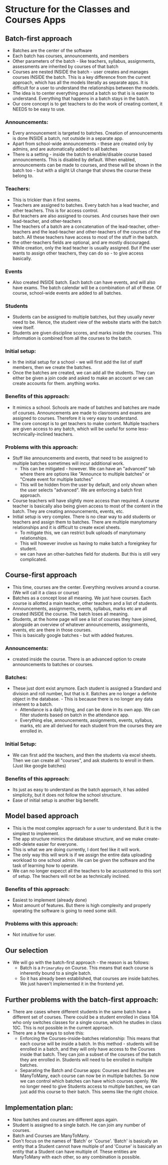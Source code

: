 # Structure for the Classes and Courses Apps

## Batch-first approach

- Batches are the center of the software
- Each batch has courses, announcements, and members
- Other parameters of the batch - like teachers, syllabus, assignments, assessments are inherited by courses of that batch
- Courses are nested INSIDE the batch - user creates and manages courses INSIDE the batch. This is a key difference from the current approach, which has all the models literally as separate apps. It is difficult for a user to understand the relationships between the models.
- The idea is to center everything around a batch so that is is easier to understand. Everything that happens in a batch stays in the batch.
- Our core concept is to get teachers to do the work of creating content, it NEEDS to be easy to use.

### Announcements:

- Every announcement is targeted to batches. Creation of announcements is done INSIDE a batch, not outside in a separate app. 
- Apart from school-wide announcements - these are created only by admins, and are automatically added to all batches
- There is a setting - inside the batch to enable/disable course based announcements. This is disabled by default. When enabled, announcements can be made to courses, and these will be shown in the batch too - but with a slight UI change that shows the course these belong to.

### Teachers:

- This is trickier than it first seems.
- Teachers are assigned to batches. Every batch has a lead teacher, and other teachers. This is for access control.
- But teachers are also assigned to courses. And courses have their own lead-teacher, and other-teachers
- The teachers of a batch are a concatenation of the lead-teacher, other-teachers and the lead-teacher and other-teachers of the courses of the batch. All these teachers have access to most of the stuff in the batch.
- the other-teachers fields are optional, and are mostly discouraged. While creation, only the lead teacher is usually assigned. But if the user wants to assign other teachers, they can do so - to give access basically.

### Events

- Also created INSIDE batch. Each batch can have events, and will also have exams. The batch calendar will be a combination of all of these. Of course, school-wide events are added to all batches.

### Students

- Students can be assigned to multiple batches, but they usually never need to be. Hence, the student view of the website starts with the batch view itself. 
- Students are given discipline scores, and marks inside the courses. This information is combined from all the courses to the batch.

### Initial setup:

- In the initial setup for a school - we will first add the list of staff members, then we create the batches.
- Once the batches are created, we can add all the students. They can either be given a join code and asked to make an account or we can create accounts for them. anything works.

### Benefits of this approach:

- It mimics a school. Schools are made of batches and batches are made of courses. Announcements are made to clasrooms and exams are assigned to courses. Therefore it is very easy to understand.
- The core concept is to get teachers to make content. Multiple teachers are given access to any batch, which will be useful for some less-technically-inclined teachers.

### Problems with this approach:

- Stuff like announcements and events, that need to be assigned to multiple batches sometimes will incur additional work.
  - This can be mitigated - however. We can have an "advanced" tab where there are options like "Announce to multiple batches" or "Create event for multiple batches"
  - This will be hidden from the user by default, and only shown when the user selects "advanced". We are enforcing a batch first approach.
- Course teachers will have slightly more access than required. A course teacher is basically also being given access to most of the content in the batch. They are creating announcements, events, etc.
- Initial setup is very complex. There is no clear way to add students or teachers and assign them to batches. There are multiple manytomany relationships and it is difficult to create excel sheets.
  - To mitigate this, we can restrict bulk uploads of manytomany relationships.
  - This will however involve us having to make batch a foreignkey for student.
  - we can have an other-batches field for students. But this is still very complicated.

## Course-first approach

- This time, courses are the center. Everything revolves around a course. (We will call it a class or course)
- Batches as a concept lose all meaning. We just have courses. Each course is allotted a main teacher, other teachers and a list of students. 
- Announcements, assignments, events, syllabus, marks etc are all created INSIDE the course. The batch loses all meaning. 
- Students, at the home page will see a list of courses they have joined, alongside an overview of whatever announcements, assignments, events, etc are there in those courses.
- This is basically google batches - but with added features.

### Announcements:

- created inside the course. There is an advanced option to create announcements to batches or courses.

### Batches:

- These just dont exist anymore. Each student is assigned a Standard and division and roll number, but that is it. Batches are no longer a definite object in the database. - This is because there is no longer any data inherent to a batch.
  - Attendance is a daily thing, and can be done in its own app. We can filter students based on batch in the attendance app.
  - Everything else, announcements, assignments, events, syllabus, marks, etc are all derived for each student from the courses they are enrolled in. 

### Initial Setup:

- We can first add the teachers, and then the students via excel sheets. Then we can create all "courses", and ask students to enroll in them. (Just like google batches)

### Benefits of this approach:

- Its just as easy to understand as the batch approach, it has added simplicity, but it does not follow the school structure.
- Ease of initial setup is another big benefit.


## Model based approach

- This is the most complex approach for a user to understand. But it is the simplest to implement. 
- The app structure mimics the database structure, and we make create-edit-delete easier for everyone. 
- This is what we are doing currently, I dont feel like it will work.
- The only way this will work is if we assign the entire data uploading workload to one school admin. He can be given the software and the task of learning how to operate. 
- We can no longer expecct all the teachers to be accustomed to this sort of setup. The teachers will not be as technically inclined. 

### Benefits of this approach:

- Easiest to implement (already done)
- Most amount of features. But there is high complexity and properly operating the software is going to need some skill.

### Problems with this approach:

- Not intuitive for user.

## Our selection

- We will go with the batch-first approach - the reason is as follows:
  - Batch is a `PrimaryKey` on Course. This means that each course is inherently bound to a single batch. 
  - So it has already been established, that courses are inside batches. We just haven't implemented it in the frontend yet.


## Further problems with the batch-first approach:

- There are cases where different students in the same batch have a different set of courses. There could be a student enrolled in class 10A who only switches classes for a single course, which he studies in class 10C. This is not possible in the current approach. 
- There are a few ways to solve this: 
  - Enforcing the Courses-inside-batches relationship: This means that each course will be inside a batch. In this method - students will be enrolled in a batch, and they will only have access to the Courses inside that batch. They can join a subset of the courses of the batch they are enrolled in. Students will need to be enrolled in multiple batches. 
  - Separating the Batch and Course apps: Courses and Batches are ManyToMany, each course can now be in multiple batches. So now we can control which batches can have which courses openly. We no longer need to give Students access to multiple batches, we can just add this course to their batch. This seems like the right choice.

## Implementation plan:

- Now batches and courses are different apps again. 
- Student is assigned to a single batch. He can join any number of courses. 
- Batch and Courses are ManyToMany.
- Don't focus on the names of 'Batch' or 'Course'. 'Batch' is basically an entity that a Student cannot have multiple of and 'Course' is basically an entity that a Student can have multiple of. These entities are ManyToMany with each other, so any combination is possible.
